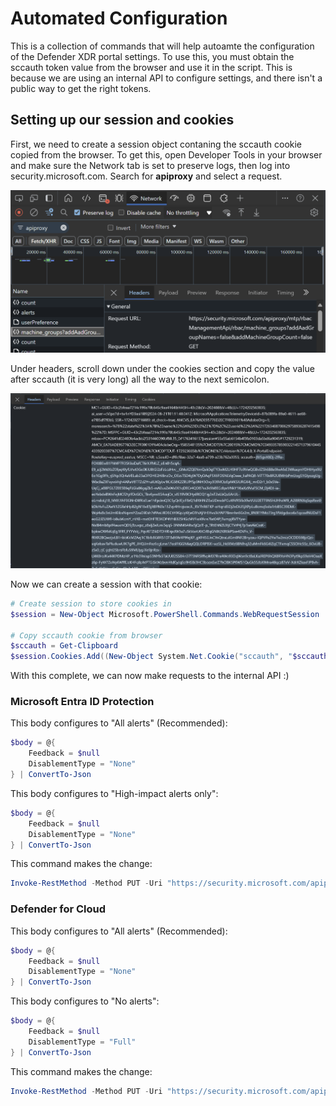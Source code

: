 # Automated Configuration

This is a collection of commands that will help autoamte the configuration of the Defender XDR portal settings. To use this, you must obtain the sccauth token value from the browser and use it in the script. This is because we are using an internal API to configure settings, and there isn't a public way to get the right tokens.

## Setting up our session and cookies

First, we need to create a session object contaning the sccauth cookie copied from the browser. To get this, open Developer Tools in your browser and make sure the Network tab is set to preserve logs, then log into security.microsoft.com. Search for **apiproxy** and select a request.

![img](./img/sccauth-1.png)

Under headers, scroll down under the cookies section and copy the value after sccauth (it is very long) all the way to the next semicolon.

![img](./img/sccauth-2.png)

Now we can create a session with that cookie:

```powershell
# Create session to store cookies in
$session = New-Object Microsoft.PowerShell.Commands.WebRequestSession

# Copy sccauth cookie from browser
$sccauth = Get-Clipboard
$session.Cookies.Add((New-Object System.Net.Cookie("sccauth", "$sccauth", "/", "security.microsoft.com")))
```

With this complete, we can now make requests to the internal API :)

### Microsoft Entra ID Protection

This body configures to "All alerts" (Recommended):

```powershell
$body = @{
    Feedback = $null
    DisablementType = "None"
} | ConvertTo-Json
```

This body configures to "High-impact alerts only":

```powershell
$body = @{
    Feedback = $null
    DisablementType = "None"
} | ConvertTo-Json
```

This command makes the change:

```powershell
Invoke-RestMethod -Method PUT -Uri "https://security.microsoft.com/apiproxy/mtp/alertsApiService/workloads/disabled?workload=Aad" -Body $body -ContentType "application/json" -WebSession $session
```

### Defender for Cloud

This body configures to "All alerts" (Recommended):

```powershell
$body = @{
    Feedback = $null
    DisablementType = "None"
} | ConvertTo-Json
```

This body configures to "No alerts":

```powershell
$body = @{
    Feedback = $null
    DisablementType = "Full"
} | ConvertTo-Json
```

This command makes the change:

```powershell
Invoke-RestMethod -Method PUT -Uri "https://security.microsoft.com/apiproxy/mtp/alertsApiService/workloads/disabled?workload=Mdc"  -Body $body -ContentType "application/json" -WebSession $session
```
